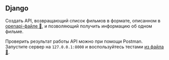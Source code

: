 ## Django

Создать API, возвращающий список фильмов в формате, описанном в [openapi-файле 💾](/files/django_openapi.yml), и позволяющий получить информацию об одном фильме.

Проверить результат работы API можно при помощи Postman. Запустите сервер на `127.0.0.1:8000` и воспользуйтесь тестами [из файла 💾](/files/postman_tests.json).
